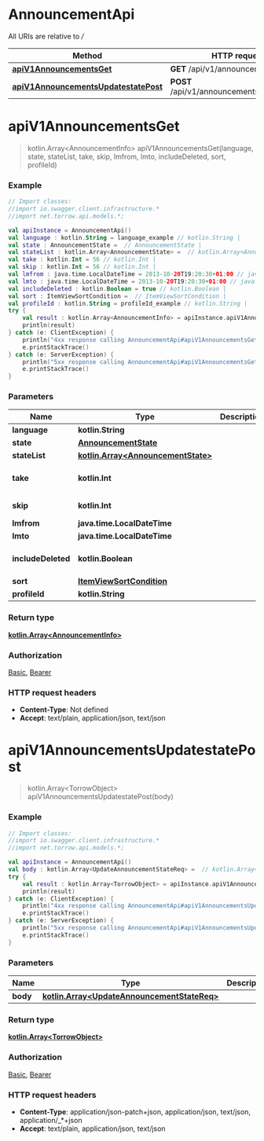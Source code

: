 # AnnouncementApi

All URIs are relative to */*

Method | HTTP request | Description
------------- | ------------- | -------------
[**apiV1AnnouncementsGet**](AnnouncementApi.md#apiV1AnnouncementsGet) | **GET** /api/v1/announcements | 
[**apiV1AnnouncementsUpdatestatePost**](AnnouncementApi.md#apiV1AnnouncementsUpdatestatePost) | **POST** /api/v1/announcements/updatestate | 

<a name="apiV1AnnouncementsGet"></a>
# **apiV1AnnouncementsGet**
> kotlin.Array&lt;AnnouncementInfo&gt; apiV1AnnouncementsGet(language, state, stateList, take, skip, lmfrom, lmto, includeDeleted, sort, profileId)



### Example
```kotlin
// Import classes:
//import io.swagger.client.infrastructure.*
//import net.torrow.api.models.*;

val apiInstance = AnnouncementApi()
val language : kotlin.String = language_example // kotlin.String | 
val state : AnnouncementState =  // AnnouncementState | 
val stateList : kotlin.Array<AnnouncementState> =  // kotlin.Array<AnnouncementState> | 
val take : kotlin.Int = 56 // kotlin.Int | 
val skip : kotlin.Int = 56 // kotlin.Int | 
val lmfrom : java.time.LocalDateTime = 2013-10-20T19:20:30+01:00 // java.time.LocalDateTime | 
val lmto : java.time.LocalDateTime = 2013-10-20T19:20:30+01:00 // java.time.LocalDateTime | 
val includeDeleted : kotlin.Boolean = true // kotlin.Boolean | 
val sort : ItemViewSortCondition =  // ItemViewSortCondition | 
val profileId : kotlin.String = profileId_example // kotlin.String | 
try {
    val result : kotlin.Array<AnnouncementInfo> = apiInstance.apiV1AnnouncementsGet(language, state, stateList, take, skip, lmfrom, lmto, includeDeleted, sort, profileId)
    println(result)
} catch (e: ClientException) {
    println("4xx response calling AnnouncementApi#apiV1AnnouncementsGet")
    e.printStackTrace()
} catch (e: ServerException) {
    println("5xx response calling AnnouncementApi#apiV1AnnouncementsGet")
    e.printStackTrace()
}
```

### Parameters

Name | Type | Description  | Notes
------------- | ------------- | ------------- | -------------
 **language** | **kotlin.String**|  | [optional]
 **state** | [**AnnouncementState**](.md)|  | [optional]
 **stateList** | [**kotlin.Array&lt;AnnouncementState&gt;**](AnnouncementState.md)|  | [optional]
 **take** | **kotlin.Int**|  | [optional] [default to 2147483647]
 **skip** | **kotlin.Int**|  | [optional] [default to 0]
 **lmfrom** | **java.time.LocalDateTime**|  | [optional]
 **lmto** | **java.time.LocalDateTime**|  | [optional]
 **includeDeleted** | **kotlin.Boolean**|  | [optional] [default to false]
 **sort** | [**ItemViewSortCondition**](.md)|  | [optional]
 **profileId** | **kotlin.String**|  | [optional]

### Return type

[**kotlin.Array&lt;AnnouncementInfo&gt;**](AnnouncementInfo.md)

### Authorization

[Basic](../README.md#Basic), [Bearer](../README.md#Bearer)

### HTTP request headers

 - **Content-Type**: Not defined
 - **Accept**: text/plain, application/json, text/json

<a name="apiV1AnnouncementsUpdatestatePost"></a>
# **apiV1AnnouncementsUpdatestatePost**
> kotlin.Array&lt;TorrowObject&gt; apiV1AnnouncementsUpdatestatePost(body)



### Example
```kotlin
// Import classes:
//import io.swagger.client.infrastructure.*
//import net.torrow.api.models.*;

val apiInstance = AnnouncementApi()
val body : kotlin.Array<UpdateAnnouncementStateReq> =  // kotlin.Array<UpdateAnnouncementStateReq> | 
try {
    val result : kotlin.Array<TorrowObject> = apiInstance.apiV1AnnouncementsUpdatestatePost(body)
    println(result)
} catch (e: ClientException) {
    println("4xx response calling AnnouncementApi#apiV1AnnouncementsUpdatestatePost")
    e.printStackTrace()
} catch (e: ServerException) {
    println("5xx response calling AnnouncementApi#apiV1AnnouncementsUpdatestatePost")
    e.printStackTrace()
}
```

### Parameters

Name | Type | Description  | Notes
------------- | ------------- | ------------- | -------------
 **body** | [**kotlin.Array&lt;UpdateAnnouncementStateReq&gt;**](UpdateAnnouncementStateReq.md)|  | [optional]

### Return type

[**kotlin.Array&lt;TorrowObject&gt;**](TorrowObject.md)

### Authorization

[Basic](../README.md#Basic), [Bearer](../README.md#Bearer)

### HTTP request headers

 - **Content-Type**: application/json-patch+json, application/json, text/json, application/_*+json
 - **Accept**: text/plain, application/json, text/json

